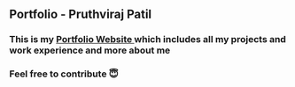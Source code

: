 ## Portfolio - Pruthviraj Patil

### This is my <a href = "pruthvirajp04.github.io">Portfolio Website </a> which includes all my projects and work experience and more about me

### Feel free to contribute 😇
